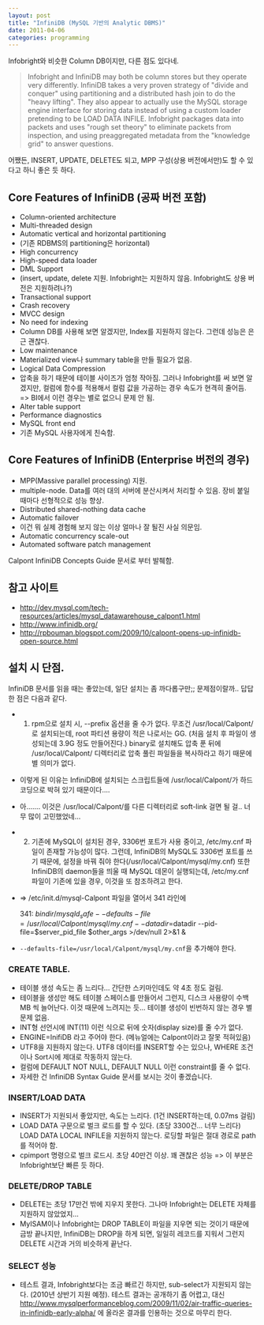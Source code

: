 ```yaml
---
layout: post
title: "InfiniDB (MySQL 기반의 Analytic DBMS)"
date: 2011-04-06 
categories: programming
---
```

Infobright와 비슷한 Column DB이지만, 다른 점도 있다네.

> Infobright and InfiniDB may both be column stores but they operate very differently. 
> InfiniDB takes a very proven strategy of "divide and conquer" using partitioning and a distributed hash join to do the "heavy lifting". They also appear to actually use the MySQL storage engine interface for storing data instead of using a custom loader pretending to be LOAD DATA INFILE. 
> Infobright packages data into packets and uses "rough set theory" to eliminate packets from inspection, and using preaggregated metadata from the "knowledge grid" to answer questions.

어쨌든, INSERT, UPDATE, DELETE도 되고, MPP 구성(상용 버전에서만)도 할 수 있다고 하니 좋은 듯 하다.

## Core Features of InfiniDB (공짜 버전 포함)

- Column-oriented architecture
- Multi-threaded design
- Automatic vertical and horizontal partitioning
 - (기존 RDBMS의 partitioning은 horizontal)
- High concurrency
- High-speed data loader
- DML Support
 - (insert, update, delete 지원. Infobright는 지원하지 않음. Infobright도 상용 버전은 지원하려나?)
- Transactional support
- Crash recovery
- MVCC design
- No need for indexing
 - Column DB를 사용해 보면 알겠지만, Index를 지원하지 않는다. 그런데 성능은 은근 괜찮다.
- Low maintenance
 - Materialized view나 summary table을 만들 필요가 없음.
- Logical Data Compression
 - 압축을 하기 때문에 테이블 사이즈가 엄청 작아짐. 그러나 Infobright를 써 보면 알겠지만, 컬럼에 함수를 적용해서 컬럼 값을 가공하는 경우 속도가 현격히 줄어듬. => BI에서 이런 경우는 별로 없으니 문제 안 됨.
- Alter table support
- Performance diagnostics
- MySQL front end
 - 기존 MySQL 사용자에게 친숙함.

## Core Features of InfiniDB (Enterprise 버전의 경우)

- MPP(Massive parallel processing) 지원.
- multiple-node. Data를 여러 대의 서버에 분산시켜서 처리할 수 있음. 장비 붙일 때마다 선형적으로 성능 향상.
- Distributed shared-nothing data cache
- Automatic failover
 - 이건 뭐 실제 경험해 보지 않는 이상 얼마나 잘 될진 사실 의문임.
- Automatic concurrency scale-out
- Automated software patch management

Calpont InfiniDB Concepts Guide 문서로 부터 발췌함.


## 참고 사이트

- http://dev.mysql.com/tech-resources/articles/mysql_datawarehouse_calpont1.html
- http://www.infinidb.org/
- http://rpbouman.blogspot.com/2009/10/calpont-opens-up-infinidb-open-source.html

## 설치 시 단점.

InfiniDB 문서를 읽을 때는 좋았는데, 일단 설치는 좀 까다롭구만;; 문제점이랄까.. 답답한 점은 다음과 같다.

- 1) rpm으로 설치 시, --prefix 옵션을 줄 수가 없다. 무조건 /usr/local/Calpont/로 설치되는데, root 파티션 용량이 적은 나로서는 GG. (처음 설치 후 파일이 생성되는데 3.9G 정도 만들어진다.) binary로 설치해도 압축 푼 뒤에 /usr/local/Calpont/ 디렉터리로 압축 풀린 파일들을 복사하라고 하기 때문에 별 의미가 없다.
 - 이렇게 된 이유는 InfiniDB에 설치되는 스크립트들에 /usr/local/Calpont/가 하드코딩으로 박혀 있기 때문이다....
 - 아....... 이것은 /usr/local/Calpont/를 다른 디렉터리로 soft-link 걸면 될 걸.. 너무 많이 고민했었네...

- 2) 기존에 MySQL이 설치된 경우, 3306번 포트가 사용 중이고,  /etc/my.cnf 파일이 존재할 가능성이 많다. 그런데, InfiniDB의 MySQL도 3306번 포트를 쓰기 때문에, 설정을 바꿔 줘야 한다(/usr/local/Calpont/mysql/my.cnf) 또한 InfiniDB의 daemon들을 띄울 때 MySQL 데몬이 실행되는데, /etc/my.cnf 파일이 기존에 있을 경우, 이것을 또 참조하려고 한다. 
 - => /etc/init.d/mysql-Calpont 파일을 열어서 341 라인에

    341: $bindir/mysqld_safe --defaults-file=/usr/local/Calpont/mysql/my.cnf --datadir=$datadir --pid-file=$server_pid_file $other_args >/dev/null 2>&1 &

 - `--defaults-file=/usr/local/Calpont/mysql/my.cnf`을 추가해야 한다.

### CREATE TABLE.

- 테이블 생성 속도는 좀 느리다... 간단한 스키마인데도 약 4초 정도 걸림.
- 테이블을 생성만 해도 테이블 스페이스를 만들어서 그런지, 디스크 사용량이 수백MB 씩 늘어난다. 이것 때문에 느려지는 듯... 테이블 생성이 빈번하지 않는 경우 별 문제 없음.
- INT형 선언시에 INT(11) 이런 식으로 뒤에 숫자(display size)를 줄 수가 없다.
- ENGINE=InifiDB 라고 주어야 한다. (메뉴얼에는 Calpont이라고 잘못 적혀있음)
- UTF8을 지원하지 않는다. UTF8 데이터를 INSERT할 수는 있으나, WHERE 조건이나 Sort시에 제대로 작동하지 않는다.
- 컬럼에 DEFAULT NOT NULL, DEFAULT NULL 이런 constraint를 줄 수 없다.
- 자세한 건 InfiniDB Syntax Guide 문서를 보시는 것이 좋겠습니다.

### INSERT/LOAD DATA

- INSERT가 지원되서 좋았지만, 속도는 느리다. (1건 INSERT하는데, 0.07ms 걸림)
- LOAD DATA 구문으로 벌크 로드를 할 수 있다. (초당 3300건... 너무 느리다)
LOAD DATA LOCAL INFILE을 지원하지 않는다. 로딩할 파일은 절대 경로로 path를 적어야 함.
- cpimport 명령으로 벌크 로드시. 초당 40만건 이상. 꽤 괜찮은 성능 => 이 부분은 Infobright보단 빠른 듯 하다.

### DELETE/DROP TABLE

- DELETE는 초당 17만건 밖에 지우지 못한다. 그나마 Infobright는 DELETE 자체를 지원하지 않았었지...
- MyISAM이나 Infobright는 DROP TABLE이 파일을 지우면 되는 것이기 때문에 금방 끝나지만, InfiniDB는 DROP을 하게 되면, 일일히 레코드를 지워서 그런지 DELETE 시간과 거의 비슷하게 끝난다.

### SELECT 성능

- 테스트 결과, Infobright보다는 조금 빠르긴 하지만, sub-select가 지원되지 않는다. (2010년 상반기 지원 예정). 테스트 결과는 공개하기 좀 어렵고, 대신 http://www.mysqlperformanceblog.com/2009/11/02/air-traffic-queries-in-infinidb-early-alpha/ 에 올라온 결과를 인용하는 것으로 마무리 한다.
